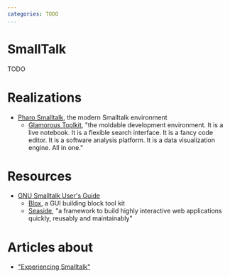 ```yaml
---
categories: TODO
...
```

# SmallTalk

TODO

# Realizations

- [Pharo Smalltalk](https://pharo.org/), the modern Smalltalk environment
  - [Glamorous Toolkit](https://gtoolkit.com/), "the moldable development environment. It is a live notebook. It is a flexible search interface. It is a fancy code editor. It is a software analysis platform. It is a data visualization engine. All in one."

# Resources

- [GNU Smalltalk User's Guide](https://docs.huihoo.com/smalltalk/gnu-smalltalk/)
  - [Blox](https://docs.huihoo.com/smalltalk/gnu-smalltalk/Blox.html#Blox), a GUI building block tool kit
  - [Seaside](https://docs.huihoo.com/smalltalk/gnu-smalltalk/Seaside.html#Seaside), "a framework to build highly interactive web applications quickly, reusably and maintainably"

# Articles about

- ["Experiencing Smalltalk"](https://nikhilism.com/post/2021/experiencing-smalltalk/)